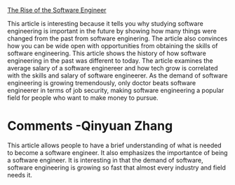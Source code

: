 [The Rise of the Software Engineer](https://smartasset.com/retirement/the-rise-of-the-software-engineer)


<p>This article is interesting because it tells you why studying software engineering is important in the future by showing how many things were changed from the past from software enginering. The article also convinces how you can be wide open with opportunities from obtaining the skills of software engineering. This article shows the history of how software engineering in the past was different to today. The article examines the average salary of a software enginereer and how tech grow is correlated with the skills and salary of software engineerer. As the demand of software engineering is growing tremendously, only doctor beats software engineerer in terms of job security, making software engineering a popular field for people who want to make money to pursue.  </p>

<h1> Comments -Qinyuan Zhang</h1>
<p>This article allows people to have a brief understanding of what is needed to become a software engineer. It also emphasizes the importantce of being a software engineer. It is interesting in that the demand of software, software engineering is growing so fast that almost every industry and field needs it. </p>
